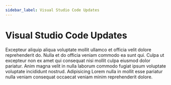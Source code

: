 ```yaml
---
sidebar_label: Visual Studio Code Updates
---
```


# Visual Studio Code Updates

Excepteur aliquip aliqua voluptate mollit ullamco et officia velit dolore reprehenderit do. Nulla et do officia veniam commodo ea sunt qui. Culpa ut excepteur non ex amet qui consequat nisi mollit culpa eiusmod dolor pariatur. Anim magna velit in nulla laborum commodo fugiat ipsum voluptate voluptate incididunt nostrud. Adipisicing Lorem nulla in mollit esse pariatur nulla veniam consequat occaecat veniam minim reprehenderit dolore.

